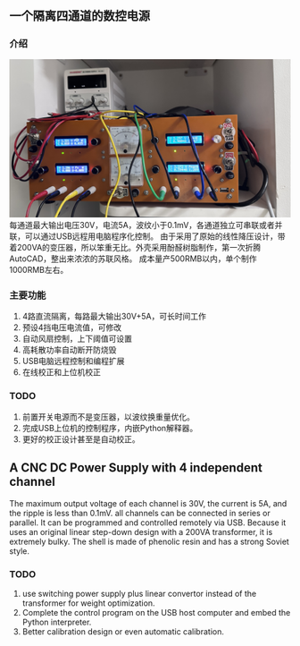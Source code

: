 ## 一个隔离四通道的数控电源 ##
### 介绍 ###
![完成图](<Doc/Design/assets/IMG_5843.jpeg>)
每通道最大输出电压30V，电流5A，波纹小于0.1mV，各通道独立可串联或者并联，可以通过USB远程用电脑程序化控制。
由于采用了原始的线性降压设计，带着200VA的变压器，所以笨重无比。外壳采用酚醛树脂制作，第一次折腾AutoCAD，整出来浓浓的苏联风格。
成本量产500RMB以内，单个制作1000RMB左右。

### 主要功能 ###
1. 4路直流隔离，每路最大输出30V+5A，可长时间工作
2. 预设4挡电压电流值，可修改
3. 自动风扇控制，上下阈值可设置
4. 高耗散功率自动断开防烧毁
5. USB电脑远程控制和编程扩展
6. 在线校正和上位机校正

### TODO ###
1. 前置开关电源而不是变压器，以波纹换重量优化。
2. 完成USB上位机的控制程序，内嵌Python解释器。
3. 更好的校正设计甚至是自动校正。

## A CNC DC Power Supply with 4 independent channel ##
The maximum output voltage of each channel is 30V, the current is 5A, and the ripple is less than 0.1mV. all channels can be connected in series or parallel.
It can be programmed and controlled remotely via USB.
Because it uses an original linear step-down design with a 200VA transformer, it is extremely bulky. The shell is made of phenolic resin and has a strong Soviet style.

### TODO ###
1. use switching power supply plus linear convertor instead of the transformer for weight optimization.
2. Complete the control program on the USB host computer and embed the Python interpreter.
3. Better calibration design or even automatic calibration.
